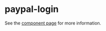 paypal-login
================

See the [component page](http://leoj.net/paypal-login) for more information.
